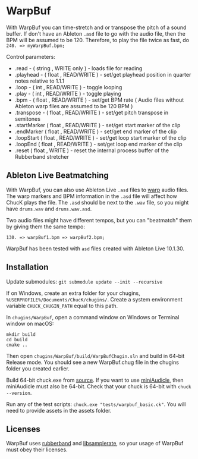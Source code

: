 # WarpBuf

With WarpBuf you can time-stretch and or transpose the pitch of a sound buffer. If don't have an Ableton `.asd` file to go with the audio file, then the BPM will be assumed to be 120. Therefore, to play the file twice as fast, do `240. => myWarpBuf.bpm;`

Control parameters:
* .read - ( string , WRITE only ) - loads file for reading
* .playhead - ( float , READ/WRITE ) - set/get playhead position in quarter notes relative to 1.1.1
* .loop - ( int , READ/WRITE ) - toggle looping
* .play - ( int , READ/WRITE ) - toggle playing
* .bpm - ( float , READ/WRITE ) - set/get BPM rate ( Audio files without Ableton warp files are assumed to be 120 BPM )
* .transpose - ( float , READ/WRITE ) - set/get pitch transpose in semitones
* .startMarker ( float , READ/WRITE ) - set/get start marker of the clip
* .endMarker ( float , READ/WRITE ) - set/get end marker of the clip
* .loopStart ( float , READ/WRITE ) - set/get loop start marker of the clip
* .loopEnd ( float , READ/WRITE ) - set/get loop end marker of the clip
* .reset ( float , WRITE ) - reset the internal process buffer of the Rubberband stretcher

## Ableton Live Beatmatching

With WarpBuf, you can also use Ableton Live `.asd` files to [warp](https://www.ableton.com/en/manual/audio-clips-tempo-and-warping/) audio files. The warp markers and BPM information in the `.asd` file will affect how ChucK plays the file. The `.asd` should be next to the `.wav` file, so you might have `drums.wav` and `drums.wav.asd`.

Two audio files might have different tempos, but you can "beatmatch" them by giving them the same tempo:

```chuck
130. => warpBuf1.bpm => warpBuf2.bpm;
```

WarpBuf has been tested with `asd` files created with Ableton Live 10.1.30.

## Installation

Update submodules:
`git submodule update --init --recursive`

If on Windows, create an extra folder for your chugins, `%USERPROFILE%/Documents/ChucK/chugins/`. Create a system environment variable `CHUCK_CHUGIN_PATH` equal to this path.

In `chugins/WarpBuf`, open a command window on Windows or Terminal window on macOS:

```
mkdir build
cd build
cmake ..
```

Then open `chugins/WarpBuf/build/WarpBufChugin.sln` and build in 64-bit Release mode. You should see a new WarpBuf.chug file in the chugins folder you created earlier.

Build 64-bit chuck.exe from [source](https://github.com/ccrma/chuck/tree/main/src/visual-studio). If you want to use [miniAudicle](https://github.com/ccrma/miniAudicle), then miniAudicle must also be 64-bit. Check that your chuck is 64-bit with `chuck --version`.

Run any of the test scripts: `chuck.exe "tests/warpbuf_basic.ck"`. You will need to provide assets in the assets folder.

## Licenses

WarpBuf uses [rubberband](https://github.com/breakfastquay/rubberband/) and [libsamplerate](https://github.com/libsndfile/libsamplerate), so your usage of WarpBuf must obey their licenses.